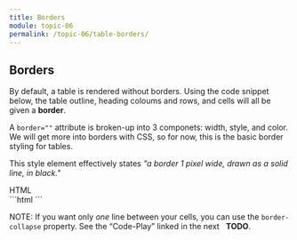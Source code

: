 ```yaml
---
title: Borders
module: topic-06
permalink: /topic-06/table-borders/
---
```


<div class="divider-heading"></div>

## Borders

By default, a table is rendered without borders. Using the code snippet below, the table outline, heading coloums and rows, and cells will all be given a **border**.

A `border=""` attribute is broken-up into 3 componets: width, style, and color. We will get more into borders with CSS, so for now, this is the basic border styling for tables.

This style element effectively states _"a border 1 pixel wide, drawn as a solid line, in black."_

<div id="code-heading">HTML</div>
```html
<style>
    table, th, td {
      border: 1px solid black;
    }
</style>
```


<div class="codepen-embed">
  <p data-height="400" data-theme-id="30567" data-slug-hash="zEPPro" data-default-tab="html,result" data-user="Media-Ed-Online" data-embed-version="2" data-pen-title="Topic-05: Tables, Pt. 1" class="codepen"></p>
</div>


<span class="label label-info">NOTE:</span> If you want only _one_ line between your cells, you can use the `border-collapse` property. See the “Code-Play” linked in the next &nbsp;<i class="fa fa-check-square-o" aria-hidden="true"></i> **TODO**.

